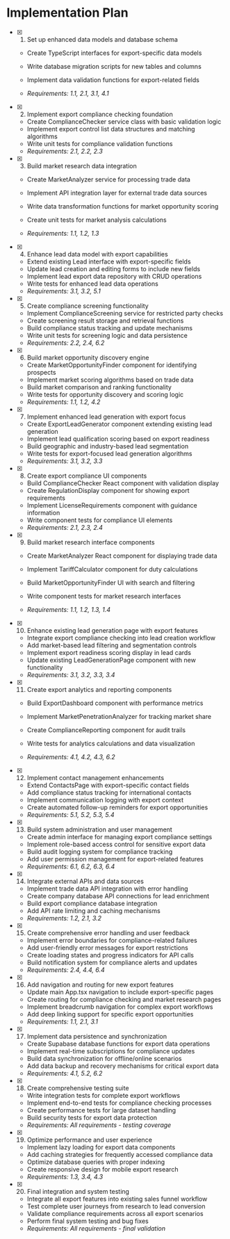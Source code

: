 # Implementation Plan

- [x] 1. Set up enhanced data models and database schema




  - Create TypeScript interfaces for export-specific data models
  - Write database migration scripts for new tables and columns
  - Implement data validation functions for export-related fields



  - _Requirements: 1.1, 2.1, 3.1, 4.1_

- [x] 2. Implement export compliance checking foundation



  - Create ComplianceChecker service class with basic validation logic
  - Implement export control list data structures and matching algorithms
  - Write unit tests for compliance validation functions
  - _Requirements: 2.1, 2.2, 2.3_




- [x] 3. Build market research data integration


  - Create MarketAnalyzer service for processing trade data
  - Implement API integration layer for external trade data sources

  - Write data transformation functions for market opportunity scoring
  - Create unit tests for market analysis calculations
  - _Requirements: 1.1, 1.2, 1.3_


- [x] 4. Enhance lead data model with export capabilities
  - Extend existing Lead interface with export-specific fields
  - Update lead creation and editing forms to include new fields
  - Implement lead export data repository with CRUD operations
  - Write tests for enhanced lead data operations
  - _Requirements: 3.1, 3.2, 5.1_


- [x] 5. Create compliance screening functionality


  - Implement ComplianceScreening service for restricted party checks
  - Create screening result storage and retrieval functions
  - Build compliance status tracking and update mechanisms
  - Write unit tests for screening logic and data persistence
  - _Requirements: 2.2, 2.4, 6.2_

- [x] 6. Build market opportunity discovery engine




  - Create MarketOpportunityFinder component for identifying prospects
  - Implement market scoring algorithms based on trade data
  - Build market comparison and ranking functionality
  - Write tests for opportunity discovery and scoring logic
  - _Requirements: 1.1, 1.2, 4.2_

- [x] 7. Implement enhanced lead generation with export focus



  - Create ExportLeadGenerator component extending existing lead generation
  - Implement lead qualification scoring based on export readiness
  - Build geographic and industry-based lead segmentation
  - Write tests for export-focused lead generation algorithms
  - _Requirements: 3.1, 3.2, 3.3_

- [x] 8. Create export compliance UI components



  - Build ComplianceChecker React component with validation display
  - Create RegulationDisplay component for showing export requirements
  - Implement LicenseRequirements component with guidance information
  - Write component tests for compliance UI elements
  - _Requirements: 2.1, 2.3, 2.4_

- [x] 9. Build market research interface components



  - Create MarketAnalyzer React component for displaying trade data
  - Implement TariffCalculator component for duty calculations

  - Build MarketOpportunityFinder UI with search and filtering
  - Write component tests for market research interfaces
  - _Requirements: 1.1, 1.2, 1.3, 1.4_





- [x] 10. Enhance existing lead generation page with export features
  - Integrate export compliance checking into lead creation workflow
  - Add market-based lead filtering and segmentation controls
  - Implement export readiness scoring display in lead cards
  - Update existing LeadGenerationPage component with new functionality
  - _Requirements: 3.1, 3.2, 3.3, 3.4_

- [x] 11. Create export analytics and reporting components
  - Build ExportDashboard component with performance metrics
  - Implement MarketPenetrationAnalyzer for tracking market share
  - Create ComplianceReporting component for audit trails
  - Write tests for analytics calculations and data visualization

  - _Requirements: 4.1, 4.2, 4.3, 6.2_

- [x] 12. Implement contact management enhancements
  - Extend ContactsPage with export-specific contact fields
  - Add compliance status tracking for international contacts
  - Implement communication logging with export context
  - Create automated follow-up reminders for export opportunities
  - _Requirements: 5.1, 5.2, 5.3, 5.4_

- [x] 13. Build system administration and user management

  - Create admin interface for managing export compliance settings
  - Implement role-based access control for sensitive export data
  - Build audit logging system for compliance tracking
  - Add user permission management for export-related features
  - _Requirements: 6.1, 6.2, 6.3, 6.4_

- [x] 14. Integrate external APIs and data sources


  - Implement trade data API integration with error handling
  - Create company database API connections for lead enrichment
  - Build export compliance database integration
  - Add API rate limiting and caching mechanisms
  - _Requirements: 1.2, 2.1, 3.2_

- [x] 15. Create comprehensive error handling and user feedback





  - Implement error boundaries for compliance-related failures
  - Add user-friendly error messages for export restrictions
  - Create loading states and progress indicators for API calls
  - Build notification system for compliance alerts and updates
  - _Requirements: 2.4, 4.4, 6.4_

- [x] 16. Add navigation and routing for new export features



  - Update main App.tsx navigation to include export-specific pages
  - Create routing for compliance checking and market research pages
  - Implement breadcrumb navigation for complex export workflows
  - Add deep linking support for specific export opportunities
  - _Requirements: 1.1, 2.1, 3.1_

- [x] 17. Implement data persistence and synchronization



  - Create Supabase database functions for export data operations
  - Implement real-time subscriptions for compliance updates
  - Build data synchronization for offline/online scenarios
  - Add data backup and recovery mechanisms for critical export data
  - _Requirements: 4.1, 5.2, 6.2_

- [x] 18. Create comprehensive testing suite




  - Write integration tests for complete export workflows
  - Implement end-to-end tests for compliance checking processes
  - Create performance tests for large dataset handling
  - Build security tests for export data protection
  - _Requirements: All requirements - testing coverage_

- [x] 19. Optimize performance and user experience



  - Implement lazy loading for export data components
  - Add caching strategies for frequently accessed compliance data
  - Optimize database queries with proper indexing
  - Create responsive design for mobile export research
  - _Requirements: 1.3, 3.4, 4.3_

- [x] 20. Final integration and system testing




  - Integrate all export features into existing sales funnel workflow
  - Test complete user journeys from research to lead conversion
  - Validate compliance requirements across all export scenarios
  - Perform final system testing and bug fixes
  - _Requirements: All requirements - final validation_